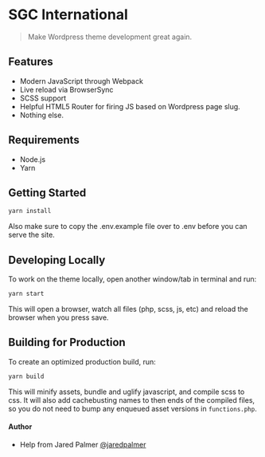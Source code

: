 # SGC International

> Make Wordpress theme development great again.

## Features

- Modern JavaScript through Webpack
- Live reload via BrowserSync
- SCSS support
- Helpful HTML5 Router for firing JS based on Wordpress page slug.
- Nothing else.

## Requirements

- Node.js
- Yarn

## Getting Started
```bash
yarn install

```

Also make sure to copy the .env.example file over to .env before you can serve the site.

## Developing Locally
To work on the theme locally, open another window/tab in terminal and run:

```bash
yarn start
```

This will open a browser, watch all files (php, scss, js, etc) and reload the 
browser when you press save. 

## Building for Production
To create an optimized production build, run:

```bash
yarn build
```

This will minify assets, bundle and uglify javascript, and compile scss to css.
It will also add cachebusting names to then ends of the compiled files, so you
do not need to bump any enqueued asset versions in `functions.php`.


#### Author
- Help from Jared Palmer [@jaredpalmer](https://twitter.com/jaredpalmer)
